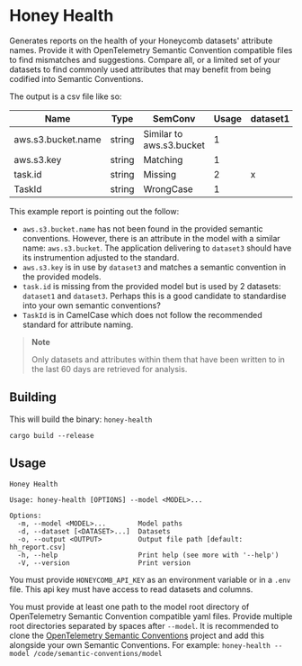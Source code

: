 # Honey Health

Generates reports on the health of your Honeycomb datasets' attribute names.
Provide it with OpenTelemetry Semantic Convention compatible files to find mismatches and suggestions. Compare all, or a limited set of your datasets to find commonly used attributes that may benefit from being codified into Semantic Conventions.

The output is a csv file like so:

| Name               | Type   | SemConv                  | Usage | dataset1 | dataset2 | dataset3 |
| ------------------ | ------ | ------------------------ | ----- | -------- | -------- | -------- |
| aws.s3.bucket.name | string | Similar to aws.s3.bucket | 1     |          |          | x        |
| aws.s3.key         | string | Matching                 | 1     |          |          | x        |
| task.id            | string | Missing                  | 2     | x        |          | x        |
| TaskId             | string | WrongCase                | 1     |          | x        |          |

This example report is pointing out the follow:

- `aws.s3.bucket.name` has not been found in the provided semantic conventions. However, there is an attribute in the model with a similar name: `aws.s3.bucket`. The application delivering to `dataset3` should have its instrumention adjusted to the standard.
- `aws.s3.key` is in use by `dataset3` and matches a semantic convention in the provided models.
- `task.id` is missing from the provided model but is used by 2 datasets: `dataset1` and `dataset3`. Perhaps this is a good candidate to standardise into your own semantic conventions?
- `TaskId` is in CamelCase which does not follow the recommended standard for attribute naming.

> **Note**
>
> Only datasets and attributes within them that have been written to in the last 60 days are retrieved for analysis.

## Building

This will build the binary: `honey-health`

```shell
cargo build --release
```

## Usage

```
Honey Health

Usage: honey-health [OPTIONS] --model <MODEL>...

Options:
  -m, --model <MODEL>...        Model paths
  -d, --dataset [<DATASET>...]  Datasets
  -o, --output <OUTPUT>         Output file path [default: hh_report.csv]
  -h, --help                    Print help (see more with '--help')
  -V, --version                 Print version
```

You must provide `HONEYCOMB_API_KEY` as an environment variable or in a `.env` file. This api key must have access to read datasets and columns.

You must provide at least one path to the model root directory of OpenTelemetry Semantic Convention compatible yaml files. Provide multiple root directories separated by spaces after `--model`. It is recommended to clone the [OpenTelemetry Semantic Conventions](https://github.com/open-telemetry/semantic-conventions) project and add this alongside your own Semantic Conventions. For example: `honey-health --model /code/semantic-conventions/model`
